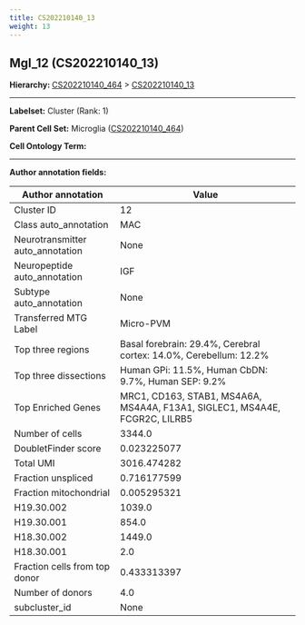 ```yaml
---
title: CS202210140_13
weight: 13
---
```

## Mgl_12 (CS202210140_13)
<b>Hierarchy: </b>
[CS202210140_464](../CS202210140_464) >
[CS202210140_13](../CS202210140_13)

---


**Labelset:** Cluster (Rank: 1)

**Parent Cell Set:** Microglia ([CS202210140_464](../CS202210140_464))



**Cell Ontology Term:** 

[MARKER GENES.]: #


---

[TRANSFERRED ANNOTATIONS.]: #


[AUTHOR ANNOTATION FIELDS.]: #


**Author annotation fields:**

| Author annotation | Value |
|-------------------|-------|
|Cluster ID|12|
|Class auto_annotation|MAC|
|Neurotransmitter auto_annotation|None|
|Neuropeptide auto_annotation|IGF|
|Subtype auto_annotation|None|
|Transferred MTG Label|Micro-PVM|
|Top three regions|Basal forebrain: 29.4%, Cerebral cortex: 14.0%, Cerebellum: 12.2%|
|Top three dissections|Human GPi: 11.5%, Human CbDN: 9.7%, Human SEP: 9.2%|
|Top Enriched Genes|MRC1, CD163, STAB1, MS4A6A, MS4A4A, F13A1, SIGLEC1, MS4A4E, FCGR2C, LILRB5|
|Number of cells|3344.0|
|DoubletFinder score|0.023225077|
|Total UMI|3016.474282|
|Fraction unspliced|0.716177599|
|Fraction mitochondrial|0.005295321|
|H19.30.002|1039.0|
|H19.30.001|854.0|
|H18.30.002|1449.0|
|H18.30.001|2.0|
|Fraction cells from top donor|0.433313397|
|Number of donors|4.0|
|subcluster_id|None|
